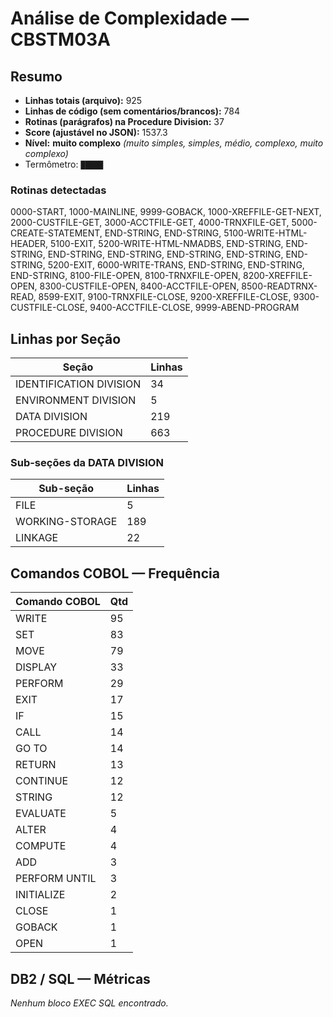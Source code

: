 # Análise de Complexidade — CBSTM03A

## Resumo
- **Linhas totais (arquivo):** 925
- **Linhas de código (sem comentários/brancos):** 784
- **Rotinas (parágrafos) na Procedure Division:** 37
- **Score (ajustável no JSON):** 1537.3
- **Nível:** **muito complexo** _(muito simples, simples, médio, complexo, muito complexo)_
- Termômetro: `█████`

### Rotinas detectadas

0000-START, 1000-MAINLINE, 9999-GOBACK, 1000-XREFFILE-GET-NEXT, 2000-CUSTFILE-GET, 3000-ACCTFILE-GET, 4000-TRNXFILE-GET, 5000-CREATE-STATEMENT, END-STRING, END-STRING, 5100-WRITE-HTML-HEADER, 5100-EXIT, 5200-WRITE-HTML-NMADBS, END-STRING, END-STRING, END-STRING, END-STRING, END-STRING, END-STRING, END-STRING, 5200-EXIT, 6000-WRITE-TRANS, END-STRING, END-STRING, END-STRING, 8100-FILE-OPEN, 8100-TRNXFILE-OPEN, 8200-XREFFILE-OPEN, 8300-CUSTFILE-OPEN, 8400-ACCTFILE-OPEN, 8500-READTRNX-READ, 8599-EXIT, 9100-TRNXFILE-CLOSE, 9200-XREFFILE-CLOSE, 9300-CUSTFILE-CLOSE, 9400-ACCTFILE-CLOSE, 9999-ABEND-PROGRAM

## Linhas por Seção

| Seção | Linhas |
|---|---|
| IDENTIFICATION DIVISION | 34 |
| ENVIRONMENT DIVISION | 5 |
| DATA DIVISION | 219 |
| PROCEDURE DIVISION | 663 |

### Sub-seções da DATA DIVISION

| Sub-seção | Linhas |
|---|---|
| FILE | 5 |
| WORKING-STORAGE | 189 |
| LINKAGE | 22 |

## Comandos COBOL — Frequência

| Comando COBOL | Qtd |
|---|---|
| WRITE | 95 |
| SET | 83 |
| MOVE | 79 |
| DISPLAY | 33 |
| PERFORM | 29 |
| EXIT | 17 |
| IF | 15 |
| CALL | 14 |
| GO TO | 14 |
| RETURN | 13 |
| CONTINUE | 12 |
| STRING | 12 |
| EVALUATE | 5 |
| ALTER | 4 |
| COMPUTE | 4 |
| ADD | 3 |
| PERFORM UNTIL | 3 |
| INITIALIZE | 2 |
| CLOSE | 1 |
| GOBACK | 1 |
| OPEN | 1 |

## DB2 / SQL — Métricas

_Nenhum bloco EXEC SQL encontrado._
